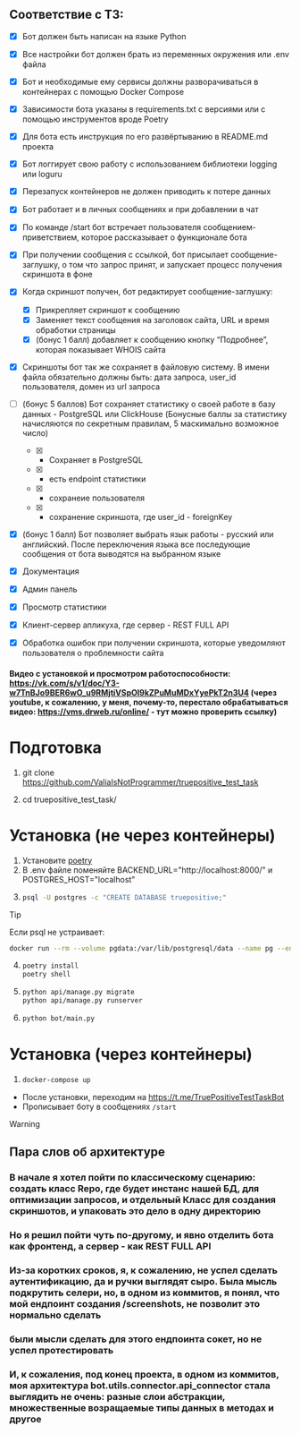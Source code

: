 ## Соответствие с ТЗ:
- [x] Бот должен быть написан на языке Python
- [x] Все настройки бот должен брать из переменных окружения или .env файла
- [x] Бот и необходимые ему сервисы должны разворачиваться в контейнерах с помощью Docker Compose
- [x] Зависимости бота указаны в requirements.txt с версиями или с помощью инструментов вроде Poetry
- [x] Для бота есть инструкция по его развёртыванию в README.md проекта
- [x] Бот логгирует свою работу с использованием библиотеки logging или loguru
- [x] Перезапуск контейнеров не должен приводить к потере данных
- [x] Бот работает и в личных сообщениях и при добавлении в чат
- [x] По команде /start бот встречает пользователя сообщением-приветствием, которое рассказывает о функционале бота
- [x] При получении сообщения с ссылкой, бот присылает сообщение-заглушку, о том что запрос принят, и запускает процесс получения скриншота в фоне
- [x] Когда скриншот получен, бот редактирует сообщение-заглушку: 
  - [x] Прикрепляет скриншот к сообщению
  - [x] Заменяет текст сообщения на заголовок сайта, URL и время обработки страницы
  - [x] (бонус 1 балл) добавляет к сообщению кнопку “Подробнее”, которая показывает WHOIS сайта
- [x] Скриншоты бот так же сохраняет в файловую систему. В имени файла обязательно должны быть: дата запроса, user_id пользователя, домен из url запроса
- [ ] (бонус 5 баллов) Бот сохраняет статистику о своей работе в базу данных - PostgreSQL или ClickHouse (Бонусные баллы за статистику начисляются по секретным правилам, 5 маскимально возможное число)
  - [x] - Сохраняет в PostgreSQL
  - [x] - есть endpoint статистики
  - [x] - сохранеие пользователя
  - [x] - сохранение скриншота, где user_id - foreignKey   
- [x] (бонус 1 балл) Бот позволяет выбрать язык работы - русский или английский. После переключения языка все последующие сообщения от бота выводятся на выбранном языке
- [x] Документация
- [x] Админ панель
- [x] Просмотр статистики
- [x] Клиент-сервер апликуха, где сервер - REST FULL API
- [x] Обработка ошибок при получении скриншота, которые уведомляют пользователя о проблемности сайта



#### Видео с установкой и просмотром работоспособности: https://vk.com/s/v1/doc/Y3-w7TnBJo9BER6wO_u9RMjtiVSpOl9kZPuMuMDxYyePkT2n3U4 (через youtube, к сожалению, у меня, почему-то, перестало обрабатываться видео: https://vms.drweb.ru/online/ - тут можно проверить ссылку)


# Подготовка
1.    git clone https://github.com/ValiaIsNotProgrammer/truepositive_test_task
   
2.    cd truepositive_test_task/
   

# Установка (не через контейнеры)
1.  Установите [poetry](https://python-poetry.org/)
2.  В .env файле поменяйте BACKEND_URL="http://localhost:8000/" и POSTGRES_HOST="localhost"
3.  ```bash
    psql -U postgres -c "CREATE DATABASE truepositive;"
    ```
> [!TIP]
> Если psql не устраивает:
> ```bash
> docker run --rm --volume pgdata:/var/lib/postgresql/data --name pg --env-file ./.env -d -p 5432:5432 postgres:14-alpine
> ```

4. ```bash
   poetry install
   poetry shell
   ```
    
5. ```bash
   python api/manage.py migrate
   python api/manage.py runserver
   ```
6. ```bash
   python bot/main.py
   ```
   

# Установка (через контейнеры)
1. ```bash 
   docker-compose up
   ```
   
   
* После установки, переходим на https://t.me/TruePositiveTestTaskBot
* Прописывает боту в сообщениях `/start`




> [!WARNING]
> ## Пара слов об архитектуре
### В начале я хотел пойти по классическому сценарию: создать класс Repo, где будет инстанс нашей БД, для оптимизации запросов, и отдельный Класс для создания скриншотов, и упаковать это дело в одну директорию
### Но я решил пойти чуть по-другому, и явно отделить бота как фронтенд, а сервер - как REST FULL API
### Из-за коротких сроков, я, к сожалению, не успел сделать аутентификацию, да и ручки выглядят сыро. Была мысль подкрутить селери, но, в одном из коммитов, я понял, что мой ендпоинт создания /screenshots, не позволит это нормально сделать
### были мысли сделать для этого ендпоинта сокет, но не успел протестировать
### И, к сожаления, под конец проекта, в одном из коммитов, моя архитектура bot.utils.connector.api_connector стала выглядить не очень: разные слои абстракции, множественные возращаемые типы данных в методах и другое


